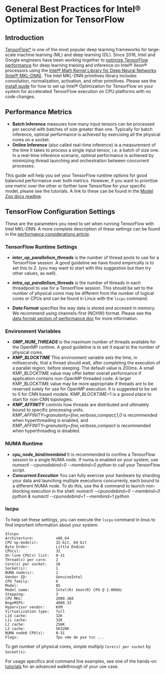 # General Best Practices for Intel® Optimization for TensorFlow

## Introduction

[TensorFlow*](https://www.tensorflow.org/) is one of the most popular deep learning frameworks for large-scale machine learning (ML) and deep learning (DL). 
Since 2016, Intel and Google engineers have been working together to [optimize TensorFlow performance](https://software.intel.com/en-us/ai-academy/frameworks/tensorflow) for deep learning training and inference on Intel® Xeon® processors using the [Intel® Math Kernel Library for Deep Neural Networks (Intel® MKL-DNN)](https://github.com/intel/mkl-dnn). 
The Intel MKL-DNN primitives library includes convolution, normalization, activation, and other primitives. 
Please see the [install guide](https://software.intel.com/en-us/articles/intel-optimization-for-tensorflow-installation-guide) for how to set up Intel® Optimization for TensorFlow on your system for accelerated TensorFlow execution on CPU platforms with no code changes.

## Performance Metrics

* **Batch Inference** measures how many input tensors can be processed per second with batches of size greater than one.
Typically for batch inference, optimal performance is achieved by exercising all the physical cores on a socket.
* **Online Inference** (also called real-time inference) is a measurement of the time it takes to process a single input tensor, i.e. a batch of size one.
In a real-time inference scenario, optimal performance is achieved by minimizing thread launching and orchestration between concurrent processes.

This guide will help you set your TensorFlow runtime options for good balanced performance over both metrics.
However, if you want to prioritize one metric over the other or further tune Tensorflow for your specific model, please see the tutorials. A link to these can be found in the [Model Zoo docs readme](/docs/README.md).

## TensorFlow Configuration Settings

These are the parameters you need to set when running TensorFlow with Intel MKL-DNN. A more complete description of these settings can be found in the [performance considerations article](https://software.intel.com/en-us/articles/maximize-TensorFlow-performance-on-cpu-considerations-and-recommendations-for-inference).  

### TensorFlow Runtime Settings

* ***inter_op_parallelism_threads*** is the number of thread pools to use for a TensorFlow session. A good guideline we have found empirically is to set this to *2*. (you may want to start with this suggestion but then try other values, as well).

* ***intra_op_parallelism_threads*** is the number of threads in each threadpool to use for a TensorFlow session. This should be set to the number of physical cores  may be different from the number of logical cores or CPUs and can be found in Linux with the `lscpu` command.

* ***Data Format*** specifies the way data is stored and accesed in memory. We recommend using channels-first (NCHW) format. Please see the [data format section of performance doc](https://software.intel.com/en-us/articles/maximize-tensorflow-performance-on-cpu-considerations-and-recommendations-for-inference#inpage-nav-2-2) for more information.  

### Environment Variables

* ***OMP_NUM_THREADS*** is the maximum number of threads available for the OpenMP runtime. A good guideline is to set it equal to the number of physical cores.
* ***KMP_BLOCKTIME*** This environment variable sets the time, in milliseconds, that a thread should wait, after completing the execution of a parallel region, before sleeping. The default value is 200ms. A small KMP_BLOCKTIME value may offer better overall performance if application contains non-OpenMP threaded code. A larger KMP_BLOCKTIME value may be more appropriate if threads are to be reserved solely for use for OpenMP execution. It is suggested to be set to 0 for CNN based models. KMP_BLOCKTIME=1 is a goood place to start for non-CNN topologies. 
* ***KMP_AFFINITY*** controls how threads are distributed and ultimately bound to specific processing units. *KMP_AFFINITY=granularity=fine,verbose,compact,1,0* is recommended when hyperthreading is enabled, and *KMP_AFFINITY=granularity=fine,verbose,compact* is recommended when hyperthreading is disabled.

### NUMA Runtime

* ***cpu_node_bind/membind*** It is recommended to confine a TensorFlow session to a single NUMA node. If numa is enabled on your system, use *numactl --cpunodebind=0 --membind=0 python* to call your TensorFlow script. 
* ***Concurrent Execution*** You can fully exercise your hardware by sharding your data and launching multiple executions concurrenly, each bound to a different NUMA node. To do this, use the *&* command to launch non-blocking execution in the shell: *numactl --cpunodebind=0 --membind=0 python & numactl --cpunodebind=1 --membind=1 python*


### lscpu

To help set these settings, you can execute the `lscpu` command in linux to find important information about your system:
```
$lscpu
Architecture:          x86_64
CPU op-mode(s):        32-bit, 64-bit
Byte Order:            Little Endian
CPU(s):                32
On-line CPU(s) list:   0-31
Thread(s) per core:    2
Core(s) per socket:    16
Socket(s):             1
NUMA node(s):          1
Vendor ID:             GenuineIntel
CPU family:            6
Model:                 85
Model name:            Intel(R) Xeon(R) CPU @ 2.00GHz
Stepping:              3
CPU MHz:               2000.168
BogoMIPS:              4000.33
Hypervisor vendor:     KVM
Virtualization type:   full
L1d cache:             32K
L1i cache:             32K
L2 cache:              256K
L3 cache:              56320K
NUMA node0 CPU(s):     0-31
Flags:                 fpu vme de pse tsc ...

```

To get number of physical cores, simple multiply `Core(s) per socket` by `Socket(s)`.

For usage specifics and command line examples, see one of the hands-on [tutorials](/docs/README.md) for an advanced walkthrough of your use case.